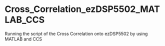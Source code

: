 # Cross_Correlation_ezDSP5502_MATLAB_CCS
Running the script of the Cross Correlation onto ezDSP5502 by using MATLAB and CCS 
